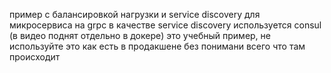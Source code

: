 пример с балансировкой нагрузки и service discovery для микросервиса на grpc
в качестве service discovery используется consul (в видео поднят отдельно в докере)
это учебный пример, не используйте это как есть в продакшене без понимани всего что там происходит